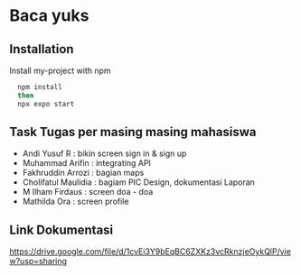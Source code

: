 
# Baca yuks


## Installation

Install my-project with npm

```bash
  npm install
  then
  npx expo start
```
    
## Task Tugas per masing masing mahasiswa

- Andi Yusuf R : bikin screen sign in & sign up
- Muhammad Arifin : integrating API
- Fakhruddin Arrozi : bagian maps
- Cholifatul Maulidia : bagiam PIC Design, dokumentasi Laporan
- M Ilham Firdaus : screen doa - doa
- Mathilda Ora : screen profile


## Link Dokumentasi

https://drive.google.com/file/d/1cvEi3Y9bEqBC6ZXKz3vcRknzjeOykQlP/view?usp=sharing


